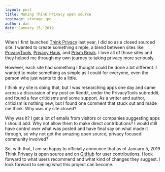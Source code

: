 ```yaml
---
layout: post
title: Making Think Privacy open source
topimage: storage.jpg
author: dan
date: January 15, 2019
---
```

When I first launched [Think Privacy] last year, I did so as a closed sourced site. I wanted to create something simple, a blend between sites like [PrivacyTools], [Privacy.Haus], and [Prism Break]. I love all of those sites and they helped me through my own journey to taking privacy more seriously.

However, each site had something I thought could be done a bit different. I wanted to make something as simple as I could for everyone, even the person who just wants to do a little.

I think my site is doing that, but I was researching apps one day and came across a discussion of my post on Reddit, under the PrivacyTools subreddit, and found a few criticisms and some support. As a writer and author, criticism is nothing new, but I found one comment that stuck out and made me think. Why was my site closed?

Why was it? I get a lot of emails from visitors or companies suggesting apps I should add. Why not allow them to make direct contributions? I would still have control over what was posted and have final say on what made it through, so why not get the amazing open source, privacy focused community involved?

So, with that, I am so happy to officially announce that as of January 5, 2019 Think Privacy is open source and on [GitHub] for user contributions. I look forward to what users recommend and what kind of changes they suggest. I look forward to seeing what this project can become.

[Think Privacy]: https://www.thinkprivacy.io
[PrivacyTools]: https://www.privacytools.io
[Privacy.Haus]: https://www.privacy.haus
[Prism Break]: https://www.prism-break.org/en/
[GitHub]: https://github.com/danarel/thinkprivacy